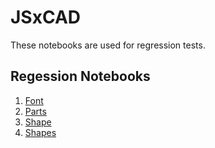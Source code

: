 # JSxCAD

These notebooks are used for regression tests.

## Regession Notebooks

1. [Font](../../nb/regression/font/font.md)
1. [Parts](../../nb/regression/parts/parts.md)
1. [Shape](../../nb/regression/shape/shape.md)
1. [Shapes](../../nb/regression/shapes/shapes.md)
